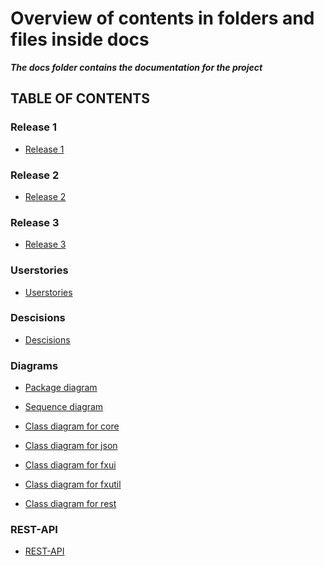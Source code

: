 # Overview of contents in folders and files inside docs
 ***The docs folder contains the documentation for the project***


## TABLE OF CONTENTS
  

### Release 1
 * [Release 1](release1/release1.md)
 

### Release 2
 * [Release 2](release2/release2.md)
 

### Release 3
* [Release 3](release3/release3.md)


### Userstories
* [Userstories](user_stories.md)


### Descisions
* [Descisions](decisions.md)


### Diagrams
* [Package diagram](/Diagrams/packagediagram.png) 

* [Sequence diagram](/Diagrams/sequencediagram.png)

* [Class diagram for core](/Diagrams/classdiagram_core.png)
* [Class diagram for json](/Diagrams/classdiagram_json.png)
* [Class diagram for fxui](/Diagrams/classdiagram_fxui.png)
* [Class diagram for fxutil](/Diagrams/classdiagram_fxutil.png)
* [Class diagram for rest](/Diagrams/classdiagram_rest.png)

### REST-API
* [REST-API](rest_service.md)

<br>

